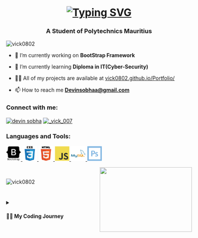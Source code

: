 

<h1 align="center"><a href="https://git.io/typing-svg"><img src="https://readme-typing-svg.demolab.com?font=Fira+Code&weight=600&pause=999&width=205&lines=Hi+%F0%9F%91%8B%2C+I'm+Devin" alt="Typing SVG" /></a></h1>

<h3 align="center">A Student of Polytechnics Mauritius</h3>

<p align="left"> <img src="https://komarev.com/ghpvc/?username=vick0802&label=Profile%20views&color=0e75b6&style=flat" alt="vick0802" /> </p>

- 🔭 I’m currently working on **BootStrap Framework**

- 🌱 I’m currently learning **Diploma in IT(Cyber-Security)**

- 👨‍💻 All of my projects are available at <a href="https://vick0802.github.io/Portfolio/#portfolio" target="_blank">vick0802.github.io/Portfolio/</a>

- 📫 How to reach me **Devinsobhaa@gmail.com**

<h3 align="left">Connect with me:</h3>
<p align="left">
<a href="https://www.linkedin.com/in/devin-sobha-7141b7260/" target="blank"><img align="center" src="https://raw.githubusercontent.com/rahuldkjain/github-profile-readme-generator/master/src/images/icons/Social/linked-in-alt.svg" alt="devin sobha" height="30" width="40" /></a>
<a href="https://instagram.com/_vick_007" target="blank"><img align="center" src="https://raw.githubusercontent.com/rahuldkjain/github-profile-readme-generator/master/src/images/icons/Social/instagram.svg" alt="_vick_007" height="30" width="40" /></a>
</p>

<h3 align="left">Languages and Tools:</h3>
<p align="left"> <a href="https://getbootstrap.com" target="_blank" rel="noreferrer"> <img src="https://raw.githubusercontent.com/devicons/devicon/master/icons/bootstrap/bootstrap-plain-wordmark.svg" alt="bootstrap" width="40" height="40"/> </a> <a href="https://www.w3schools.com/css/" target="_blank" rel="noreferrer"> <img src="https://raw.githubusercontent.com/devicons/devicon/master/icons/css3/css3-original-wordmark.svg" alt="css3" width="40" height="40"/> </a> <a href="https://www.w3.org/html/" target="_blank" rel="noreferrer"> <img src="https://raw.githubusercontent.com/devicons/devicon/master/icons/html5/html5-original-wordmark.svg" alt="html5" width="40" height="40"/> </a> <a href="https://developer.mozilla.org/en-US/docs/Web/JavaScript" target="_blank" rel="noreferrer"> <img src="https://raw.githubusercontent.com/devicons/devicon/master/icons/javascript/javascript-original.svg" alt="javascript" width="40" height="40"/> </a> <a href="https://www.mysql.com/" target="_blank" rel="noreferrer"> <img src="https://raw.githubusercontent.com/devicons/devicon/master/icons/mysql/mysql-original-wordmark.svg" alt="mysql" width="40" height="40"/> </a> <a href="https://www.photoshop.com/en" target="_blank" rel="noreferrer"> <img src="https://raw.githubusercontent.com/devicons/devicon/master/icons/photoshop/photoshop-line.svg" alt="photoshop" width="40" height="40"/> </a> </p>

 <img align="right" src="https://cdn.hashnode.com/res/hashnode/image/upload/v1648657506206/DRT1LznNL.gif?w=500&h=262&fit=crop&crop=entropy&auto=format,compress&gif-q=60&format=webm" width="250" height="175"> 

<br>

<p><img src="https://github-readme-stats.vercel.app/api/top-langs?username=vick0802&show_icons=true&locale=en&layout=compact" alt="vick0802" /></p>



#
<details>
 <summary><h4>👨‍💻 My Coding Journey</h4></summary>
   I started my coding journey as a naive Front-end developer
</details>

